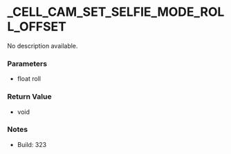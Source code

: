 # _CELL_CAM_SET_SELFIE_MODE_ROLL_OFFSET

No description available.

### Parameters
* float roll

### Return Value
* void

### Notes
* Build: 323

